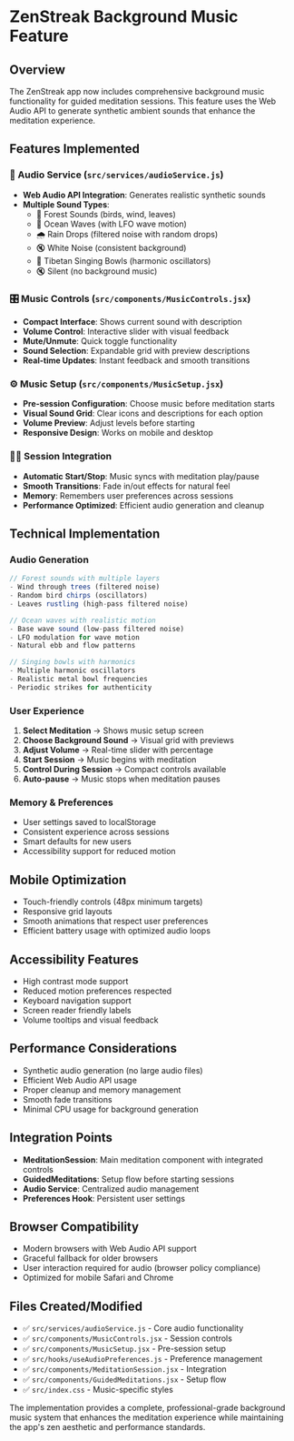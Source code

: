 # ZenStreak Background Music Feature

## Overview
The ZenStreak app now includes comprehensive background music functionality for guided meditation sessions. This feature uses the Web Audio API to generate synthetic ambient sounds that enhance the meditation experience.

## Features Implemented

### 🎵 Audio Service (`src/services/audioService.js`)
- **Web Audio API Integration**: Generates realistic synthetic sounds
- **Multiple Sound Types**:
  - 🌲 Forest Sounds (birds, wind, leaves)
  - 🌊 Ocean Waves (with LFO wave motion)
  - 🌧️ Rain Drops (filtered noise with random drops)
  - 🔇 White Noise (consistent background)
  - 🎵 Tibetan Singing Bowls (harmonic oscillators)
  - 🔇 Silent (no background music)

### 🎛️ Music Controls (`src/components/MusicControls.jsx`)
- **Compact Interface**: Shows current sound with description
- **Volume Control**: Interactive slider with visual feedback
- **Mute/Unmute**: Quick toggle functionality
- **Sound Selection**: Expandable grid with preview descriptions
- **Real-time Updates**: Instant feedback and smooth transitions

### ⚙️ Music Setup (`src/components/MusicSetup.jsx`)
- **Pre-session Configuration**: Choose music before meditation starts
- **Visual Sound Grid**: Clear icons and descriptions for each option
- **Volume Preview**: Adjust levels before starting
- **Responsive Design**: Works on mobile and desktop

### 🧘‍♀️ Session Integration
- **Automatic Start/Stop**: Music syncs with meditation play/pause
- **Smooth Transitions**: Fade in/out effects for natural feel
- **Memory**: Remembers user preferences across sessions
- **Performance Optimized**: Efficient audio generation and cleanup

## Technical Implementation

### Audio Generation
```javascript
// Forest sounds with multiple layers
- Wind through trees (filtered noise)
- Random bird chirps (oscillators)
- Leaves rustling (high-pass filtered noise)

// Ocean waves with realistic motion
- Base wave sound (low-pass filtered noise)
- LFO modulation for wave motion
- Natural ebb and flow patterns

// Singing bowls with harmonics
- Multiple harmonic oscillators
- Realistic metal bowl frequencies
- Periodic strikes for authenticity
```

### User Experience
1. **Select Meditation** → Shows music setup screen
2. **Choose Background Sound** → Visual grid with previews
3. **Adjust Volume** → Real-time slider with percentage
4. **Start Session** → Music begins with meditation
5. **Control During Session** → Compact controls available
6. **Auto-pause** → Music stops when meditation pauses

### Memory & Preferences
- User settings saved to localStorage
- Consistent experience across sessions
- Smart defaults for new users
- Accessibility support for reduced motion

## Mobile Optimization
- Touch-friendly controls (48px minimum targets)
- Responsive grid layouts
- Smooth animations that respect user preferences
- Efficient battery usage with optimized audio loops

## Accessibility Features
- High contrast mode support
- Reduced motion preferences respected
- Keyboard navigation support
- Screen reader friendly labels
- Volume tooltips and visual feedback

## Performance Considerations
- Synthetic audio generation (no large audio files)
- Efficient Web Audio API usage
- Proper cleanup and memory management
- Smooth fade transitions
- Minimal CPU usage for background generation

## Integration Points
- **MeditationSession**: Main meditation component with integrated controls
- **GuidedMeditations**: Setup flow before starting sessions
- **Audio Service**: Centralized audio management
- **Preferences Hook**: Persistent user settings

## Browser Compatibility
- Modern browsers with Web Audio API support
- Graceful fallback for older browsers
- User interaction required for audio (browser policy compliance)
- Optimized for mobile Safari and Chrome

## Files Created/Modified
- ✅ `src/services/audioService.js` - Core audio functionality
- ✅ `src/components/MusicControls.jsx` - Session controls
- ✅ `src/components/MusicSetup.jsx` - Pre-session setup
- ✅ `src/hooks/useAudioPreferences.js` - Preference management
- ✅ `src/components/MeditationSession.jsx` - Integration
- ✅ `src/components/GuidedMeditations.jsx` - Setup flow
- ✅ `src/index.css` - Music-specific styles

The implementation provides a complete, professional-grade background music system that enhances the meditation experience while maintaining the app's zen aesthetic and performance standards.